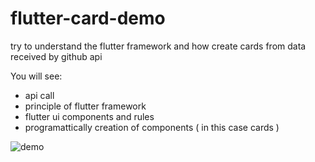 # flutter-card-demo
try to understand the flutter framework and how create cards from data received by github api

You will see:
- api call
- principle of flutter framework 
- flutter ui components and rules
- programattically creation of components ( in this case cards )


![demo](demo.jpg)
